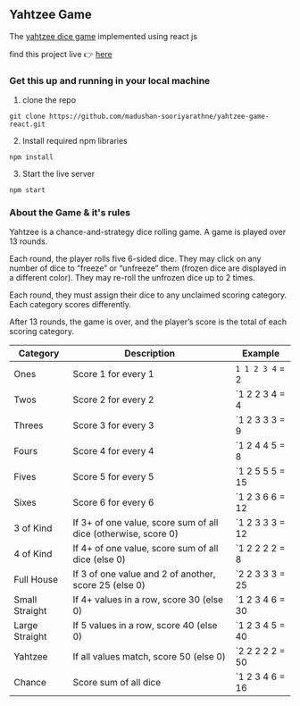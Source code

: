 ## Yahtzee Game

The [yahtzee dice game](https://en.wikipedia.org/wiki/Yahtzee) implemented using react js

find this project live 👉 [here](https://yahtzee-game-react.netlify.com/)

### Get this up and running in your local machine

1. clone the repo

```
git clone https://github.com/madushan-sooriyarathne/yahtzee-game-react.git
```

2. Install required npm libraries

```
npm install
```

3. Start the live server

```
npm start
```

### About the Game & it's rules

Yahtzee is a chance-and-strategy dice rolling game. A game is played over 13 rounds.

Each round, the player rolls five 6-sided dice. They may click on any number of dice to “freeze” or “unfreeze” them (frozen dice are displayed in a different color). They may re-roll the unfrozen dice up to 2 times.

Each round, they must assign their dice to any unclaimed scoring category. Each category scores differently.

After 13 rounds, the game is over, and the player’s score is the total of each scoring category.

| Category       | Description                                                    | Example         |
| -------------- | -------------------------------------------------------------- | --------------- |
| Ones           | Score 1 for every 1                                            | `1 1 2 3 4` = 2 |
| Twos           | Score 2 for every 2                                            | `1 2 2 3 4 = 4  |
| Threes         | Score 3 for every 3                                            | `1 2 3 3 3 = 9  |
| Fours          | Score 4 for every 4                                            | `1 2 4 4 5 = 8  |
| Fives          | Score 5 for every 5                                            | `1 2 5 5 5 = 15 |
| Sixes          | Score 6 for every 6                                            | `1 2 3 6 6 = 12 |
| 3 of Kind      | If 3+ of one value, score sum of all dice (otherwise, score 0) | `1 2 3 3 3 = 12 |
| 4 of Kind      | If 4+ of one value, score sum of all dice (else 0)             | `1 2 2 2 2 = 8  |
| Full House     | If 3 of one value and 2 of another, score 25 (else 0)          | `2 2 3 3 3 = 25 |
| Small Straight | If 4+ values in a row, score 30 (else 0)                       | `1 2 3 4 6 = 30 |
| Large Straight | If 5 values in a row, score 40 (else 0)                        | `1 2 3 4 5 = 40 |
| Yahtzee        | If all values match, score 50 (else 0)                         | `2 2 2 2 2 = 50 |
| Chance         | Score sum of all dice                                          | `1 2 3 4 6 = 16 |
